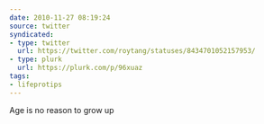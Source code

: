 ```yaml
---
date: 2010-11-27 08:19:24
source: twitter
syndicated:
- type: twitter
  url: https://twitter.com/roytang/statuses/8434701052157953/
- type: plurk
  url: https://plurk.com/p/96xuaz
tags:
- lifeprotips
---
```


Age is no reason to grow up